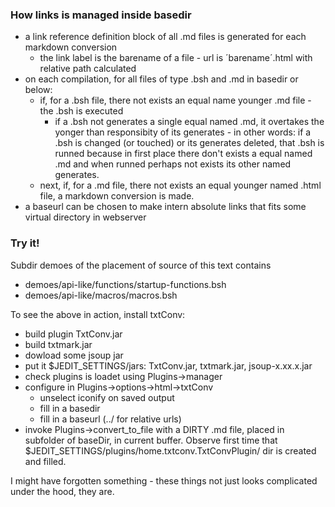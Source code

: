<!-- head=sitev1.css.html+jquery.html+pictoLinks.css+pictoLinks.js&body=pagev1.html -->
### How links is managed inside basedir
- a link reference definition block of all .md files is generated for each markdown conversion
	- the link label is the barename of a file - url is ´barename´.html with relative path calculated
- on each compilation, for all files of type .bsh and .md in basedir or below:
	- if, for a .bsh file, there not exists an equal name younger .md file - the .bsh is executed
		- if a .bsh not generates a single equal named .md, it overtakes the yonger than responsibity of its generates - in other words: if a .bsh is changed (or touched) or its generates deleted, that .bsh is runned because in first place there don't exists a equal named .md and when runned perhaps not exists its other named generates. 
	- next, if, for a .md file, there not exists an equal younger named .html file, a markdown conversion is made.
- a baseurl can be chosen to make intern absolute links that fits some virtual directory in webserver

### Try it!
Subdir demoes of the placement of source of this text contains

- demoes/api-like/functions/startup-functions.bsh
- demoes/api-like/macros/macros.bsh

To see the above in action, install txtConv:

- build plugin TxtConv.jar
- build txtmark.jar
- dowload some jsoup jar
- put it $JEDIT\_SETTINGS/jars: TxtConv.jar, txtmark.jar, jsoup-x.xx.x.jar
- check plugins is loadet using Plugins->manager
- configure in Plugins->options->html->txtConv
	- unselect iconify on saved output
	- fill in a basedir
	- fill in a baseurl (../ for relative urls)
- invoke Plugins->convert\_to\_file with a DIRTY .md file, placed in subfolder of baseDir, in current buffer. Observe first time that $JEDIT\_SETTINGS/plugins/home.txtconv.TxtConvPlugin/  dir is created and filled.

I might have forgotten something - these things not just looks complicated under the hood, they are.
